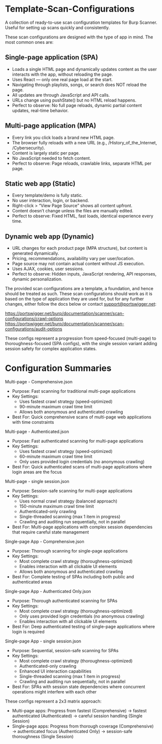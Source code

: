 # Template-Scan-Configurations
A collection of ready-to-use scan configuration templates for Burp Scanner. Useful for setting up scans quickly and consistently.

These scan configurations are designed with the type of app in mind. The most common ones are:

<h2>Single-page application (SPA)</h2>

- Loads a single HTML page and dynamically updates content as the user interacts with the app, without reloading the page.
- Uses React — only one real page load at the start.
- Navigating through playlists, songs, or search does NOT reload the page.
- All updates are through JavaScript and API calls.
- URLs change using pushState() but no HTML reload happens.
- Perfect to observe: No full page reloads, dynamic partial content updates, real-time behavior.

<h2>Multi-page application (MPA)</h2>

- Every link you click loads a brand new HTML page.
- The browser fully reloads with a new URL (e.g., /History_of_the_Internet, /Cybersecurity).
- Content is largely static per page.
- No JavaScript needed to fetch content.
- Perfect to observe: Page reloads, crawlable links, separate HTML per page.

<h2>Static web app (Static)</h2>

- Every template/demo is fully static.
- No user interaction, login, or backend.
- Right-click > “View Page Source” shows all content upfront.
- Content doesn’t change unless the files are manually edited.
- Perfect to observe: Fixed HTML, fast loads, identical experience every time.

<h2>Dynamic web app (Dynamic)</h2>

- URL changes for each product page (MPA structure), but content is generated dynamically.
- Pricing, recommendations, availability vary per user/location.
- Page source may not contain actual content without JS execution.
- Uses AJAX, cookies, user sessions. 
- Perfect to observe: Hidden inputs, JavaScript rendering, API responses, dynamic personalization.

The provided scan configurations are a template, a foundation, and hence should be treated as such. These scan configurations should work as it is based on the type of application they are used for, but for any further changes, either follow the docs below or contact support@portswigger.net:

https://portswigger.net/burp/documentation/scanner/scan-configurations/crawl-options
https://portswigger.net/burp/documentation/scanner/scan-configurations/audit-options

These configs represent a progression from speed-focused (multi-page) to thoroughness-focused (SPA configs), with the single session variant adding session safety for complex application states.

# Configuration Summaries

Multi-page - Comprehensive.json
  - Purpose: Fast scanning for traditional multi-page applications
  - Key Settings:
    - Uses fastest crawl strategy (speed-optimized)
    - 90-minute maximum crawl time limit
    - Allows both anonymous and authenticated crawling
  - Best For: Quick comprehensive scans of multi-page web applications with time constraints

Multi-page - Authenticated.json
  - Purpose: Fast authenticated scanning for multi-page applications
  - Key Settings:
    - Uses fastest crawl strategy (speed-optimized)
    - 60-minute maximum crawl time limit
    - Only uses provided login credentials (no anonymous crawling)
  - Best For: Quick authenticated scans of multi-page applications where login areas are the focus

Multi-page - single session.json
  - Purpose: Session-safe scanning for multi-page applications
  - Key Settings:
    - Uses normal crawl strategy (balanced approach)
    - 150-minute maximum crawl time limit
    - Authenticated-only crawling
    - Single-threaded scanning (max 1 item in progress)
    - Crawling and auditing run sequentially, not in parallel
  - Best For: Multi-page applications with complex session dependencies that require careful state management

Single-page App - Comprehensive.json
  - Purpose: Thorough scanning for single-page applications
  - Key Settings:
    - Most complete crawl strategy (thoroughness-optimized)
    - Enables interaction with all clickable UI elements
    - Allows both anonymous and authenticated crawling
  - Best For: Complete testing of SPAs including both public and authenticated areas

Single-page App - Authenticated Only.json
  - Purpose: Thorough authenticated scanning for SPAs
  - Key Settings:
    - Most complete crawl strategy (thoroughness-optimized)
    - Only uses provided login credentials (no anonymous crawling)
    - Enables interaction with all clickable UI elements
  - Best For: Deep authenticated testing of single-page applications where login is required

Single-page App - single session.json
  - Purpose: Sequential, session-safe scanning for SPAs
  - Key Settings:
    - Most complete crawl strategy (thoroughness-optimized)
    - Authenticated-only crawling
    - Enhanced UI interaction capabilities
    - Single-threaded scanning (max 1 item in progress)
    - Crawling and auditing run sequentially, not in parallel
  - Best For: SPAs with session state dependencies where concurrent operations might interfere with each other

  These configs represent a 2x3 matrix approach:
  - Multi-page apps: Progress from fastest (Comprehensive) → fastest authenticated (Authenticated) → careful session handling (Single Session)
  - Single-page apps: Progress from thorough coverage (Comprehensive) → authenticated focus (Authenticated Only) → session-safe thoroughness (Single Session)
